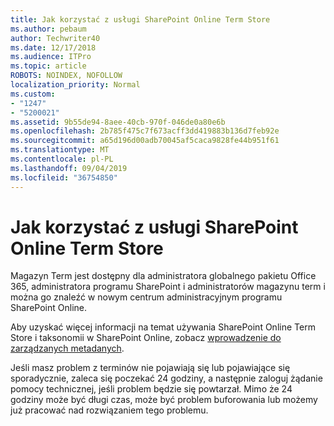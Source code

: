 ```yaml
---
title: Jak korzystać z usługi SharePoint Online Term Store
ms.author: pebaum
author: Techwriter40
ms.date: 12/17/2018
ms.audience: ITPro
ms.topic: article
ROBOTS: NOINDEX, NOFOLLOW
localization_priority: Normal
ms.custom:
- "1247"
- "5200021"
ms.assetid: 9b55de94-8aee-40cb-970f-046de0a80e6b
ms.openlocfilehash: 2b785f475c7f673acff3dd419883b136d7feb92e
ms.sourcegitcommit: a65d196d00adb70045af5caca9828fe44b951f61
ms.translationtype: MT
ms.contentlocale: pl-PL
ms.lasthandoff: 09/04/2019
ms.locfileid: "36754850"
---
```

# <a name="how-to-use-the-sharepoint-online-term-store"></a>Jak korzystać z usługi SharePoint Online Term Store

Magazyn Term jest dostępny dla administratora globalnego pakietu Office 365, administratora programu SharePoint i administratorów magazynu term i można go znaleźć w nowym centrum administracyjnym programu SharePoint Online.
  
Aby uzyskać więcej informacji na temat używania SharePoint Online Term Store i taksonomii w SharePoint Online, zobacz [wprowadzenie do zarządzanych metadanych](https://go.microsoft.com/fwlink/?linkid=2044674&amp;clcid=0x409).
  
Jeśli masz problem z terminów nie pojawiają się lub pojawiające się sporadycznie, zaleca się poczekać 24 godziny, a następnie zaloguj żądanie pomocy technicznej, jeśli problem będzie się powtarzał. Mimo że 24 godziny może być długi czas, może być problem buforowania lub możemy już pracować nad rozwiązaniem tego problemu.
  